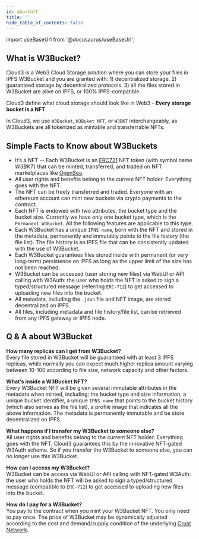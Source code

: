 ```yaml
---
id: aboutnft
title: ''
hide_table_of_contents: false
---
```


import useBaseUrl from '@docusaurus/useBaseUrl';

## What is W3Bucket?  

Cloud3 is a Web3 Cloud Storage solution where you can store your files in IPFS W3Bucket and you are granted with: 1) decentralized storage. 2) guaranteed storage by decentralized protocols. 3) all the files stored in W3Bucket are alive on IPFS, or 100% IPFS-compatible. 

Cloud3 define what cloud storage should look like in Web3 - **Every storage bucket is a NFT**.

In Cloud3, we use `W3Bucket`, `W3Buket NFT`, or `W3BKT` interchangeably, as W3Buckets are all tokenized as mintable and transferrable NFTs.  

## Simple Facts to Know about W3Buckets  

- It’s a NFT -- Each W3Bucket is an [ERC721](https://eips.ethereum.org/EIPS/eip-721) NFT token (with symbol name *W3BKT*) that can be minted, transferred, and traded on NFT marketplaces like [OpenSea](https://opensea.io).
- All user rights and benefits belong to the current NFT holder. Everything goes with the NFT.
- The NFT can be freely transferred and traded. Everyone with an ethereum account can mint new buckets via crypto payments to the contract.
- Each NFT is endowed with two attributes, the bucket type and the bucket size. Currently we have only one bucket type, which is the `Permanent W3Bucket`. All the following features are applicable to this type.
- Each W3Bucket has a unique `IPNS name`, born with the NFT and stored in the metadata, permanently and immutably points to the file history (the file list). The file history is an IPFS file that can be consistently updated with the use of W3Bucket.
- Each W3Bucket guarantees files stored inside with permanent (or very long-term) persistence on IPFS as long as the upper limit of the size has not been reached. 
- W3Bucket can be accessed (user storing new files) via WebUI or API calling with W3Auth: the user who holds the NFT is asked to sign a typed/structured message (referring `ERC-712`) to get accessed to uploading new files into the bucket. 
- All metadata, including the `.json` file and NFT image, are stored decentralized on IPFS.
- All files, including metadata and file history/file list, can be retrieved from any IPFS gateway or IPFS node.  

## Q & A about W3Bucket  

**How many replicas can I get from W3Bucket?**  
Every file stored in W3Bucket will be guaranteed with at least 3 IPFS replicas, while normally you can expect much higher replica amount varying between 10-100 according to file size, network capacity and other factors.

**What’s inside a W3Bucket NFT?**  
Every W3Bucket NFT will be given several immutable attributes in the metadata when minted, including: the bucket type and size information, a unique bucket identifier, a unique `IPNS name` that points to the bucket history (which also serves as the file list), a profile image that indicates all the above information. The metadata is permanently immutable and be store decentralized on IPFS.

**What happens if I transfer my W3Bucket to someone else?**  
All user rights and benefits belong to the current NFT holder. Everything goes with the NFT. Cloud3 guarantees this by the innovative NFT-gated W3Auth scheme. So if you transfer the W3Bucket to someone else, you can no longer use this W3Bucket.

**How can I access my W3Bucket?**  
W3Bucket can be access via WebUI or API calling with NFT-gated W3Auth: the user who holds the NFT will be asked to sign a typed/structured message (compatible to `ERC-712`) to get accessed to uploading new files into the bucket.

**How do I pay for a W3Bucket?**  
You pay to the contract when you mint your W3Bucket NFT. You only need to pay once. The price of W3Bucket may be dynamically adjusted according to the cost and demand/supply condition of the underlying [Crust Network](https://crust.network).



